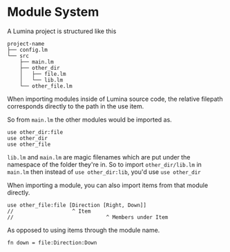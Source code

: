 # Module System

A Lumina project is structured like this

```
project-name
├── config.lm
└── src
    ├── main.lm
    ├── other_dir
    │   ├── file.lm
    │   └── lib.lm
    └── other_file.lm
```

When importing modules inside of Lumina source code, the relative filepath corresponds directly to the path in the use item. 

So from `main.lm` the other modules would be imported as. 

```lumina
use other_dir:file
use other_dir
use other_file
```

`lib.lm` and `main.lm` are magic filenames which are put under the namespace of the folder they're in. 
So to import `other_dir/lib.lm` in `main.lm` then instead of `use other_dir:lib`, you'd use `use other_dir`

When importing a module, you can also import items from that module directly. 

```lumina
use other_file:file [Direction [Right, Down]]
//                   ^ Item
//                              ^ Members under Item
```

As opposed to using items through the module name. 

```lumina
fn down = file:Direction:Down
```
